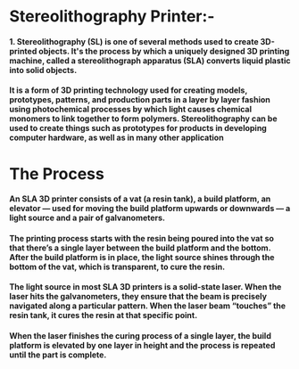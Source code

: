 # Stereolithography Printer:-

#### 1. Stereolithography (SL) is one of several methods used to create 3D-printed objects. It's the process by which a uniquely designed 3D printing machine, called a stereolithograph apparatus (SLA) converts liquid plastic into solid objects.

#### It is a form of 3D printing technology used for creating models, prototypes, patterns, and production parts in a layer by layer fashion using photochemical processes by which light causes chemical monomers to link together to form polymers. Stereolithography can be used to create things such as prototypes for products in developing computer hardware, as well as in many other application

# The Process

#### An SLA 3D printer consists of a vat (a resin tank), a build platform, an elevator — used for moving the build platform upwards or downwards — a light source and a pair of galvanometers.

#### The printing process starts with the resin being poured into the vat so that there’s a single layer between the build platform and the bottom. After the build platform is in place, the light source shines through the bottom of the vat, which is transparent, to cure the resin.

#### The light source in most SLA 3D printers is a solid-state laser. When the laser hits the galvanometers, they ensure that the beam is precisely navigated along a particular pattern. When the laser beam “touches” the resin tank, it cures the resin at that specific point. 

#### When the laser finishes the curing process of a single layer, the build platform is elevated by one layer in height and the process is repeated until the part is complete.